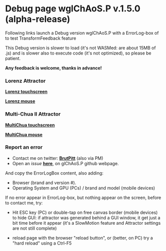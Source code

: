 # Debug page wglChAoS.P v.1.5.0 (alpha-release)

Following links launch a Debug version wglChAoS.P with a ErrorLog-box of to test TransformFeedback feature

This Debug version is slower to load (it's not WASMed: are about 15MB of .js) and is slower also to execute code (it's not optimized), so please be patient.

**Any feedback is welcome, thanks in advance!**

### Lorenz Attractor

[**Lorenz touchscreen**](https://brutpitt.github.io/glChAoS.P/wglChAoSP_test/wglChAoSP_lowres.html?width=1024&height=1024&maxbuffer=3&lowprec=1&intbuffer=2&tabletmode=1&glowOFF=1&lightGUI=2&Attractor=ChaoticAttractors/LorenzSM5.sca)

[**Lorenz mouse**](https://brutpitt.github.io/glChAoS.P/wglChAoSP_test/wglChAoSP_lowres.html?width=1024&height=1024&maxbuffer=3&lowprec=1&intbuffer=2&tabletmode=0&glowOFF=1&lightGUI=0&Attractor=ChaoticAttractors/LorenzSM5.sca)

### Multi-Chua II Attractor

[**MultiChua touchscreen**](https://brutpitt.github.io/glChAoS.P/wglChAoSP_test/wglChAoSP_lowres.html?width=1024&height=1024&maxbuffer=3&lowprec=1&intbuffer=2&tabletmode=1&glowOFF=1&lightGUI=2&Attractor=ChaoticAttractors/MultiChuaIISM.sca)

[**MultiChua mouse**](https://brutpitt.github.io/glChAoS.P/wglChAoSP_test/wglChAoSP_lowres.html?width=1024&height=1024&maxbuffer=3&lowprec=1&intbuffer=2&tabletmode=0&glowOFF=1&lightGUI=0&Attractor=ChaoticAttractors/MultiChuaIISM.sca)


### Report an error
- Contact me on twitter: [**BrutPitt**](https://twitter.com/BrutPitt) (also via PM)
- Open an *issue* [**here**](https://github.com/BrutPitt/glChAoS.P/issues), on glChAoS.P github webpage.

And copy the ErrorLogBox content, also adding: 
- Browser (brand and version #).
- Operating System and GPU (PCs) / brand and model (mobile devices)



If no error appear in ErrorLog-box, but nothing appear on the screen, before to contact me, try:

- Hit ESC key (PC) or double-tap on free canvas border (mobile devices) to hide GUI: if attractor was generated behind a GUI window, it get just a bit time before it appear (it's a SlowMotion feature and Attractor settings are not still complete)

- reload page with the browser "reload button", or (better, on PC) try a "hard reload" using a Ctrl-F5
